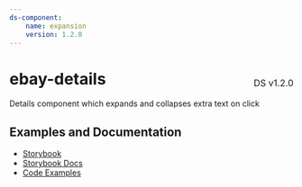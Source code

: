 ```yaml
---
ds-component:
    name: expansion
    version: 1.2.0
---
```


<h1 style='display: flex; justify-content: space-between; align-items: center;'>
    <span>
        ebay-details
    </span>
    <span style='font-weight: normal; font-size: medium; margin-bottom: -15px;'>
        DS v1.2.0
    </span>
</h1>

Details component which expands and collapses extra text on click

## Examples and Documentation

-   [Storybook](https://ebay.github.io/ebayui-core/?path=/story/navigation-disclosure-ebay-details)
-   [Storybook Docs](https://ebay.github.io/ebayui-core/?path=/docs/navigation-disclosure-ebay-details)
-   [Code Examples](https://github.com/eBay/ebayui-core/tree/master/src/components/ebay-details/examples)
